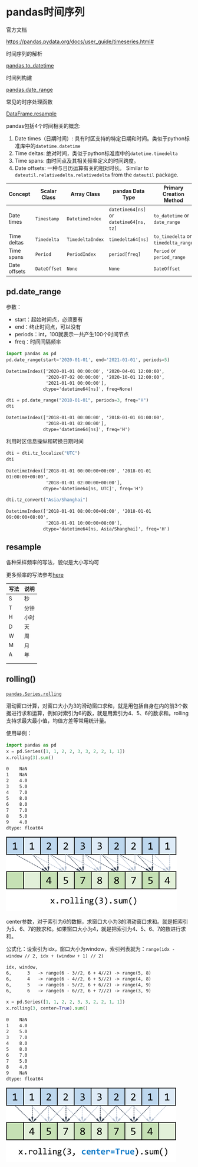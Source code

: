 # pandas时间序列

官方文档

https://pandas.pydata.org/docs/user_guide/timeseries.html#



时间序列的解析

[pandas.to_datetime](https://pandas.pydata.org/docs/reference/api/pandas.to_datetime.html?highlight=to_datetime#pandas.to_datetime)

时间列构建

[pandas.date_range](https://pandas.pydata.org/docs/reference/api/pandas.date_range.html?highlight=date_range#pandas.date_range)

常见的时序处理函数

[DataFrame.resample](https://pandas.pydata.org/docs/reference/api/pandas.DataFrame.resample.html?highlight=resample#pandas.DataFrame.resample)



pandas包括4个时间相关的概念:

1. Date times（日期时间）: 具有时区支持的特定日期和时间。类似于python标准库中的`datetime.datetime`
2. Time deltas: 绝对时间，类似于python标准库中的`datetime.timedelta`
3. Time spans: 由时间点及其相关频率定义的时间跨度。
4. Date offsets: 一种与日历运算有关的相对时长。 Similar to `dateutil.relativedelta.relativedelta` from the `dateutil` package.





| Concept      | Scalar Class | Array Class      | pandas Data Type                         | Primary Creation Method             |
| ------------ | ------------ | ---------------- | ---------------------------------------- | ----------------------------------- |
| Date times   | `Timestamp`  | `DatetimeIndex`  | `datetime64[ns]` or `datetime64[ns, tz]` | `to_datetime` or `date_range`       |
| Time deltas  | `Timedelta`  | `TimedeltaIndex` | `timedelta64[ns]`                        | `to_timedelta` or `timedelta_range` |
| Time spans   | `Period`     | `PeriodIndex`    | `period[freq]`                           | `Period` or `period_range`          |
| Date offsets | `DateOffset` | `None`           | `None`                                   | `DateOffset`                        |

## pd.date_range

参数：

- start：起始时间点，必须要有
- end：终止时间点，可以没有
- periods：int，100就表示一共产生100个时间节点
- freq：时间间隔频率

```python
import pandas as pd
pd.date_range(start='2020-01-01', end='2021-01-01', periods=5)
```

```
DatetimeIndex(['2020-01-01 00:00:00', '2020-04-01 12:00:00',
               '2020-07-02 00:00:00', '2020-10-01 12:00:00',
               '2021-01-01 00:00:00'],
              dtype='datetime64[ns]', freq=None)
```



```python
dti = pd.date_range("2018-01-01", periods=3, freq="H")
dti
```

```
DatetimeIndex(['2018-01-01 00:00:00', '2018-01-01 01:00:00',
               '2018-01-01 02:00:00'],
              dtype='datetime64[ns]', freq='H')
```

利用时区信息操纵和转换日期时间

```python
dti = dti.tz_localize("UTC")
dti
```

```
DatetimeIndex(['2018-01-01 00:00:00+00:00', '2018-01-01 01:00:00+00:00',
               '2018-01-01 02:00:00+00:00'],
              dtype='datetime64[ns, UTC]', freq='H')
```



```python
dti.tz_convert("Asia/Shanghai")
```

```
DatetimeIndex(['2018-01-01 08:00:00+08:00', '2018-01-01 09:00:00+08:00',
               '2018-01-01 10:00:00+08:00'],
              dtype='datetime64[ns, Asia/Shanghai]', freq='H')
```



## resample



各种采样频率的写法，貌似是大小写均可

更多频率的写法参考[here](https://pandas.pydata.org/docs/user_guide/timeseries.html#timeseries-offset-aliases)

| 写法 | 说明 |
| ---- | ---- |
| S    | 秒   |
| T    | 分钟 |
| H    | 小时 |
| D    | 天   |
| W    | 周   |
| M    | 月   |
| A    | 年   |
|      |      |
|      |      |

## rolling()

[`pandas.Series.rolling`](https://pandas.pydata.org/docs/reference/api/pandas.Series.rolling.html)

滑动窗口计算，对窗口大小为3的滑动窗口求和，就是用包括自身在内的前3个数据进行求和运算，例如对索引为6的数，就是用索引为4、5、6的数求和。rolling支持求最大最小值，均值方差等常用统计量。

使用举例：

```python
import pandas as pd
x = pd.Series([1, 1, 2, 2, 3, 3, 2, 2, 1, 1])
x.rolling(3).sum()
```

```
0    NaN
1    NaN
2    4.0
3    5.0
4    7.0
5    8.0
6    8.0
7    7.0
8    5.0
9    4.0
dtype: float64
```



![image-20211116104402345](img/image-20211116104402345.png)

center参数，对于索引为6的数据，求窗口大小为3的滑动窗口求和。就是把索引为5、6、7的数求和。如果窗口大小为4，就是把索引为4、5、6、7的数进行求和。

公式化：设索引为idx，窗口大小为window，索引列表就为：`range(idx - window // 2, idx + (window + 1) // 2)`

```
idx, window,     
6,      3   -> range(6 - 3//2, 6 + 4//2) -> range(5, 8)
6,      4   -> range(6 - 4//2, 6 + 5//2) -> range(4, 8)
6,      5   -> range(6 - 5//2, 6 + 6//2) -> range(4, 9)
6,      6   -> range(6 - 6//2, 6 + 7//2) -> range(3, 9)
```



```python
x = pd.Series([1, 1, 2, 2, 3, 3, 2, 2, 1, 1])
x.rolling(3, center=True).sum()
```

```
0    NaN
1    4.0
2    5.0
3    7.0
4    8.0
5    8.0
6    7.0
7    5.0
8    4.0
9    NaN
dtype: float64
```

![image-20211116104826983](img/image-20211116104826983.png)
